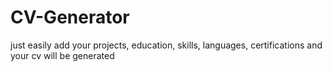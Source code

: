 # CV-Generator
just easily add your projects, education, skills, languages, certifications and your cv will be generated
